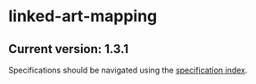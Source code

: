 # linked-art-mapping
## Current version: 1.3.1

Specifications should be navigated using the [specification index](https://git.yale.edu/Library-IT/linked-art-mapping/blob/main/specs/md/index.md). 
